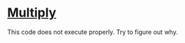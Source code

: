 # [Multiply](https://www.codewars.com/kata/50654ddff44f800200000004)
This code does not execute properly. Try to figure out why.
